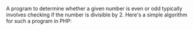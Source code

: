 
A program to determine whether a given number is even or odd typically involves checking if the number is divisible by 2. Here's a simple algorithm for such a program in PHP:
